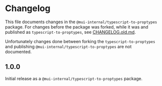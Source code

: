 # Changelog

This file documents changes in the `@mui-internal/typescript-to-proptypes` package.
For changes before the package was forked, while it was and published as `typescript-to-proptypes`, see [CHANGELOG.old.md](./CHANGELOG.old.md).

Unfortunately changes done between forking the `typescript-to-proptypes` and publishing `@mui-internal/typescript-to-proptypes` are not documented.

## 1.0.0

Initial release as a `@mui-internal/typescript-to-proptypes` package.
